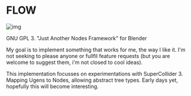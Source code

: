 FLOW
====

![img](https://cloud.githubusercontent.com/assets/619340/4859556/a7717896-60eb-11e4-9b0d-89f1cd58c4e0.png)

GNU GPL 3.  "Just Another Nodes Framework" for Blender

My goal is to implement something that works for me, the way I like it. I'm not seeking to please anyone or fullfil feature requests (but you are welcome to suggest them, i'm not closed to cool ideas).

This implementation focusses on experimentations with SuperCollider 3. Mapping Ugens to Nodes, allowing abstract tree types. Early days yet, hopefully this will become interesting.
